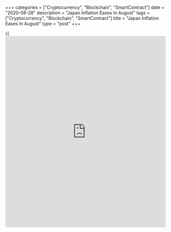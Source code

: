 +++
categories = ["Cryptocurrency", "Blockchain", "SmartContract"]
date = "2020-08-28"
description = "Japan Inflation Eases In August"
tags = ["Cryptocurrency", "Blockchain", "SmartContract"]
title = "Japan Inflation Eases In August"
type = "post"
+++

{{<iframe id="large-banner" src="https://www.bounty.group/#slide=6.0" width="100%" height="600" scrolling="no" style="border: 0px solid rgb(216, 221, 230); border-radius: 3px;">}}

Japanese Tokyo inflation eased in August after rising in the previous
month, data from the Ministry of Internal Affairs showed on Friday.

The consumer price index increased 0.3 percent year-on-year in August,
slower than 0.6 percent rise July. In June, inflation was 0.3 percent.

Core CPI fell 0.3 percent in August, after a 0.4 percent rise in the
previous month. Economists had expected a 0.3 percent rise.

On a monthly basis, core prices fell 0.6 percent in August, after a 0.3
percent rise in the prior month.

Excluding fresh food and energy, consumer prices fell 0.7 percent
monthly, after a 0.3 percent increase in July.

On a seasonally adjusted basis, consumer prices fell 0.4 percent in
August, reversing a 0.3 percent rise in the preceding month.

For comments and feedback [contact](https://www.playgroundfx.com/contact/): editorial@rtt[news](https://www.letsplayfx.com/blog/forex-news-website/).com

[Economic News][1]

 **What parts of the world are seeing the best (and worst) economic
performances lately? Click[here][2] to check out our [Econ Scorecard][2]
and find out! See up-to-the-moment [ranking](https://www.playgroundfx.com/blog/crypto-exchange-ranking/)s for the best and worst
performers in [GDP][3], [unemployment rate][4], [inflation][2] and much
more.**

   1. www.rtt[news](https://www.letsplayfx.com/blog/forex-news-website/).com/Content/EconomicNews.aspx
   2. www.rtt[news](https://www.letsplayfx.com/blog/forex-news-website/).com/economic-scorecard/world-rank/CPI/highest-performance.aspx
   3. www.rtt[news](https://www.letsplayfx.com/blog/forex-news-website/).com/economic-scorecard/world-rank/GDP/highest-performance.aspx
   4. www.rtt[news](https://www.letsplayfx.com/blog/forex-news-website/).com/economic-scorecard/world-rank/unemployment-rate/lowest-performance.aspx